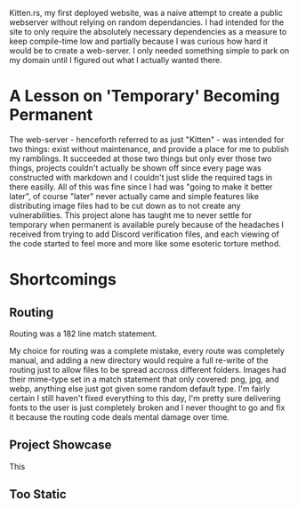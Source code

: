 Kitten.rs, my first deployed website, was a naive attempt to create a public webserver without 
relying on random dependancies. I had intended for the site to only require the absolutely 
necessary dependencies as a measure to keep compile-time low and partially because I was 
curious how hard it would be to create a web-server. I only needed something simple to park 
on my domain until I figured out what I actually wanted there.

# A Lesson on 'Temporary' Becoming Permanent

The web-server - henceforth referred to as just "Kitten" - was intended for two things: 
exist without maintenance, and provide a place for me to publish my ramblings. It 
succeeded at those two things but only ever those two things, projects couldn't actually 
be shown off since every page was constructed with markdown and I couldn't just slide the 
required tags in there easilly. All of this was fine since I had was "going to make it better 
later", of course "later" never actually came and simple features like distributing 
image files had to be cut down as to not create any vulnerabilities. This project alone has 
taught me to never settle for temporary when permanent is available purely because of the 
headaches I received from trying to add Discord verification files, and each viewing of 
the code started to feel more and more like some esoteric torture method. 

# Shortcomings 

## Routing

Routing was a 182 line match statement.

My choice for routing was a complete mistake, every route was completely manual, and 
adding a new directory would require a full re-write of the routing just to allow files 
to be spread accross different folders. Images had their mime-type set in a match statement 
that only covered: png, jpg, and webp, anything else just got given some random default type.
I'm fairly certain I still haven't fixed everything to this day, I'm pretty sure delivering 
fonts to the user is just completely broken and I never thought to go and fix it because the 
routing code deals mental damage over time.

## Project Showcase

This 

## Too Static
